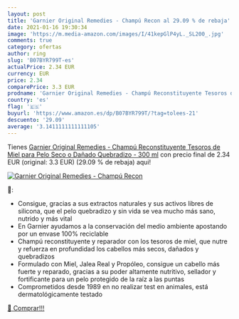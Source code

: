```yaml
---
layout: post
title: 'Garnier Original Remedies - Champú Recon al 29.09 % de rebaja'
date: 2021-01-16 19:30:34
image: 'https://m.media-amazon.com/images/I/41kepGlP4yL._SL200_.jpg'
comments: true
category: ofertas
author: ring
slug: 'B07BYR799T-es'
actualPrice: 2.34 EUR
currency: EUR
price: 2.34
comparePrice: 3.3 EUR
prodname: 'Garnier Original Remedies - Champú Reconstituyente Tesoros de Miel para Pelo Seco o Dañado  Quebradizo - 300 ml'
country: 'es'
flag: '🇪🇸'
buyurl: 'https://www.amazon.es/dp/B07BYR799T/?tag=tolees-21'
descuento: '29.09'
average: '3.1411111111111105'
---
```


Tienes [Garnier Original Remedies - Champú Reconstituyente Tesoros de Miel para Pelo Seco o Dañado  Quebradizo - 300 ml](https://www.amazon.es/dp/B07BYR799T/?tag=tolees-21) con precio final de  2.34 EUR (original: 3.3 EUR) (29.09 %  de rebaja) aqui!

[![Garnier Original Remedies - Champú Recon](https://m.media-amazon.com/images/I/41kepGlP4yL._SL200_.jpg)](https://www.amazon.es/dp/B07BYR799T/?tag=tolees-21)

🔎:

- Consigue, gracias a sus extractos naturales y sus activos libres de silicona, que el pelo quebradizo y sin vida se vea mucho más sano, nutrido y más vital
- En Garnier ayudamos a la conservación del medio ambiente apostando por un envase 100% reciclable
- Champú reconstituyente y reparador con los tesoros de miel, que nutre y refuerza en profundidad los cabellos más secos, dañados y quebradizos
- Formulado con Miel, Jalea Real y Propóleo, consigue un cabello más fuerte y reparado, gracias a su poder altamente nutritivo, sellador y fortificante para un pelo protegido de la raíz a las puntas
- Comprometidos desde 1989 en no realizar test en animales, está dermatológicamente testado

[🛒 Comprar!!!](https://www.amazon.es/dp/B07BYR799T/?tag=tolees-21)
